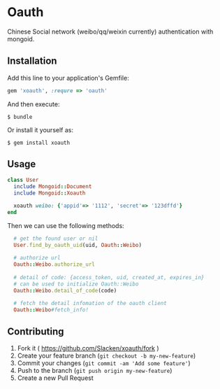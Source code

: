 # Oauth

Chinese Social network (weibo/qq/weixin currently) authentication with mongoid.

## Installation

Add this line to your application's Gemfile:

```ruby
gem 'xoauth', :requre => 'oauth'
```

And then execute:

    $ bundle

Or install it yourself as:

    $ gem install xoauth

## Usage

```ruby
class User
  include Mongoid::Document
  include Mongoid::Xoauth

  xoauth weibo: {'appid'=> '1112', 'secret'=> '123dffd'}
end
```

Then we can use the following methods:

```ruby
  # get the found user or nil
  User.find_by_oauth_uid(uid, Oauth::Weibo)
  
  # authorize url
  Oauth::Weibo.authorize_url
  
  # detail of code: {access_token, uid, created_at, expires_in}
  # can be used to initialize Oauth::Weibo
  Oauth::Weibo.detail_of_code(code)

  # fetch the detail infomation of the oauth client
  Oauth::Weibo#fetch_info!

```

## Contributing

1. Fork it ( https://github.com/Slacken/xoauth/fork )
2. Create your feature branch (`git checkout -b my-new-feature`)
3. Commit your changes (`git commit -am 'Add some feature'`)
4. Push to the branch (`git push origin my-new-feature`)
5. Create a new Pull Request
